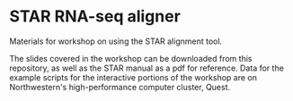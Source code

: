 # STAR RNA-seq aligner
Materials for workshop on using the STAR alignment tool.

The slides covered in the workshop can be downloaded from this repository, as well as the STAR manual as a pdf for reference. Data for the example scripts for the interactive portions of the workshop are on Northwestern's high-performance computer cluster, Quest.
